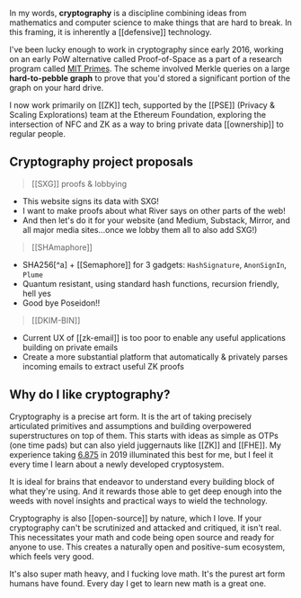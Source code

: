 In my words, **cryptography** is a discipline combining ideas from mathematics and computer science to make things that are hard to break. In this framing, it is inherently a [[defensive]] technology.

I've been lucky enough to work in cryptography since early 2016, working on an early PoW alternative called Proof-of-Space as a part of a research program called [MIT Primes](https://math.mit.edu/research/highschool/primes/index.php). The scheme involved Merkle queries on a large **hard-to-pebble graph** to prove that you'd stored a significant portion of the graph on your hard drive.

I now work primarily on [[ZK]] tech, supported by the [[PSE]] (Privacy & Scaling Explorations) team at the Ethereum Foundation, exploring the intersection of NFC and ZK as a way to bring private data [[ownership]] to regular people.

## Cryptography project proposals

> [[SXG]] proofs & lobbying
- This website signs its data with SXG!
- I want to make proofs about what River says on other parts of the web!
- And then let's do it for your website (and Medium, Substack, Mirror, and all major media sites...once we lobby them all to also add SXG!)
	  
> [[SHAmaphore]]
- SHA256[^a] + [[Semaphore]] for 3 gadgets: `HashSignature`, `AnonSignIn`, `Plume`
- Quantum resistant, using standard hash functions, recursion friendly, hell yes
- Good bye Poseidon!!

> [[DKIM-BIN]]
- Current UX of [[zk-email]] is too poor to enable any useful applications building on private emails
- Create a more substantial platform that automatically & privately parses incoming emails to extract useful ZK proofs


## Why do I like cryptography?

Cryptography is a precise art form. It is the art of taking precisely articulated primitives and assumptions and building overpowered superstructures on top of them. This starts with ideas as simple as OTPs (one time pads) but can also yield juggernauts like [[ZK]] and [[FHE]].  My experience taking [6.875](https://mit6875.github.io/fall2021.html) in 2019 illuminated this best for me, but I feel it every time I learn about a newly developed cryptosystem. 

It is ideal for brains that endeavor to understand every building block of what they're using. And it rewards those able to get deep enough into the weeds with novel insights and practical ways to wield the technology.

Cryptography is also [[open-source]] by nature, which I love. If your cryptography can't be scrutinized and attacked and critiqued, it isn't real. This necessitates your math and code being open source and ready for anyone to use. This creates a naturally open and positive-sum ecosystem, which feels very good.

It's also super math heavy, and I fucking love math. It's the purest art form humans have found. Every day I get to learn new math is a great one.
